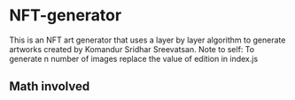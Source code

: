 # NFT-generator

This is an NFT art generator that uses a layer by layer algorithm to generate artworks created by Komandur Sridhar Sreevatsan. 
Note to self: To generate n number of images replace the value of edition in index.js

## Math involved



